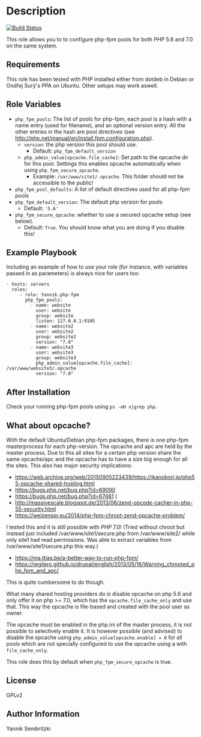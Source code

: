 Description
=========

[![Build Status](https://travis-ci.org/Yannik/ansible-role-php-fpm.svg?branch=master)](https://travis-ci.org/Yannik/ansible-role-php-fpm)

This role allows you to to configure php-fpm pools for both PHP 5.6 and 7.0 on the same system.

Requirements
------------

This role has been tested with PHP installed either from dotdeb in Debian or Ondřej Surý's PPA on Ubuntu. Other setups may work aswell.

Role Variables
--------------

* `php_fpm_pools`: The list of pools for php-fpm, each pool is a hash with a name entry (used for filename), and an optional version entry. All the other entries in the hash are pool directives (see http://php.net/manual/en/install.fpm.configuration.php).
  * `version`: the php version this pool should use.
    * Default: `php_fpm_default_version`
  * `php_admin_value[opcache.file_cache]`: Set path to the opcache dir for this pool. Settings this enables opcache automatically when using `php_fpm_secure_opcache`.
    * Example: `/var/www/site1/.opcache`. This folder should not be accessible to the public!
* `php_fpm_pool_defaults`: A list of default directives used for all php-fpm pools
* `php_fpm_default_version`: The default php version for pools
  * Default: `'5.6'`
* `php_fpm_secure_opcache`: whether to use a secured opcache setup (see below).
  * Default: `True`. You should know what you are doing if you disable this!

Example Playbook
----------------

Including an example of how to use your role (for instance, with variables passed in as parameters) is always nice for users too:

    - hosts: servers
      roles:
         - role: Yannik.php-fpm
           php_fpm_pools:
             - name: website
               user: website
               group: website
               listen: 127.0.0.1:9105
             - name: website2
               user: website2
               group: website2
               version: "7.0"
             - name: website3
               user: website3
               group: website3
               php_admin_value[opcache.file_cache]: /var/www/website3/.opcache
               version: "7.0"

After Installation
-------
Check your running php-fpm pools using `ps -eH x|grep php`.

What about opcache?
-------
With the default Ubuntu/Debian php-fpm packages, there is one php-fpm masterprocess for each php-version.
The opcache and apc are held by the master process. Due to this  all sites for a certain php version share
the same opcache/apc and the opcache has to have a size big enough for all the sites.
This also has major security implications:
  * https://web.archive.org/web/20150905223439/https://ikanobori.jp/php55-opcache-shared-hosting.html
  * https://bugs.php.net/bug.php?id=69090
  * https://bugs.php.net/bug.php?id=67481 (
  * http://massivescale.blogspot.de/2013/06/zend-opcode-cacher-in-php-55-security.html
  * https://weizenspr.eu/2014/php-fpm-chroot-zend-opcache-problem/

I tested this and it is still possible with PHP 7.0! (Tried without chroot but instead just
included /var/www/site1/secure.php from /var/www/site2/ while only site1 had read permissions.
Was able to extract variables from /var/www/site1/secure.php this way.)

  * https://ma.ttias.be/a-better-way-to-run-php-fpm/
  * https://regilero.github.io/drupal/english/2013/05/16/Warning_chrooted_php_fpm_and_apc/

This is quite cumbersome to do though.

What many shared hosting providers do is disable opcache on php 5.6 and only offer it
on php >= 7.0, which has the `opcache.file_cache_only` and use that. This way the opcache
is file-based and created with the pool user as owner.

The opcache must be enabled in the php.ini of the master process, it is not possible to selectively enable it.
It is however possible (and advised) to disable the opcache using `php_admin_value[opcache.enable] = 0` for
all pools which are not specially configured to use the opcache using a with `file_cache_only`.

This role does this by default when `php_fpm_secure_opcache` is true.

License
-------

GPLv2

Author Information
------------------

Yannik Sembritzki
